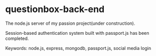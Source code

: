 # questionbox-back-end

The node.js server of my passion project(under construction).

Session-based authentication system built with passport.js has been completed.

Keywords: node.js, express, mongodb, passport.js, social media login

